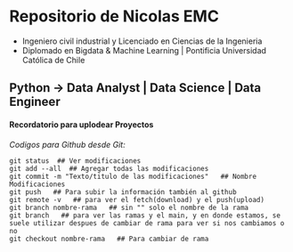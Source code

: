 # Repositorio de Nicolas EMC
- Ingeniero civil industrial y Licenciado en Ciencias de la Ingenieria
- Diplomado en Bigdata & Machine Learning | Pontificia Universidad Católica de Chile
## Python -> Data Analyst | Data Science | Data Engineer




#### Recordatorio para uplodear Proyectos
 
*Codigos para Github desde Git:*

    git status  ## Ver modificaciones
    git add --all  ## Agregar todas las modificaciones
    git commit -m "Texto/titulo de las modificaciones"   ## Nombre Modificaciones
    git push   ## Para subir la información también al github
    git remote -v   ## para ver el fetch(download) y el push(upload)
    git branch nombre-rama   ## sin "" solo el nombre de la rama
    git branch   ## para ver las ramas y el main, y en donde estamos, se suele utilizar despues de cambiar de rama para ver si nos cambiamos o no
    git checkout nombre-rama   ## Para cambiar de rama 




